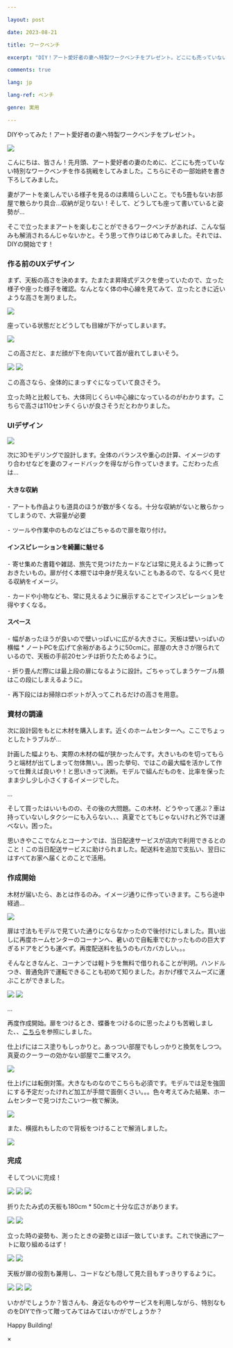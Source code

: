 ```yaml
---

layout: post

date: 2023-08-21

title: ワークベンチ

excerpt: "DIY！アート愛好者の妻へ特製ワークベンチをプレゼント。どこにも売っていない特別なワークベンチを作る挑戦をしてみました。その一部始終を書き下ろしてみました。"

comments: true

lang: jp

lang-ref: ベンチ

genre: 実用

---
```


  
  
  

DIYやってみた！アート愛好者の妻へ特製ワークベンチをプレゼント。

  

<img src="https://storage.googleapis.com/daisukemiyazaki_website/builds/front.jpeg" class="image_in_post_sm" onclick="openModalImage(this)">

  

こんにちは、皆さん！先月頭、アート愛好者の妻のために、どこにも売っていない特別なワークベンチを作る挑戦をしてみました。こちらにその一部始終を書き下ろしてみました。

  

妻がアートを楽しんでいる様子を見るのは素晴らしいこと。でも5畳もないお部屋で散らかり具合...収納が足りない！そして、どうしても座って書いていると姿勢が...

  

そこで立ったままアートを楽しむことができるワークベンチがあれば、こんな悩みも解消されるんじゃないかと。そう思って作りはじめてみました。それでは、DIYの開始です！

  

### 作る前のUXデザイン

  

まず、天板の高さを決めます。たまたま昇降式デスクを使っていたので、立った様子や座った様子を確認。なんとなく体の中心線を見てみて、立ったときに近いような高さを測りました。

  

<img src="https://storage.googleapis.com/daisukemiyazaki_website/builds/test0.jpeg" class="image_in_post_sm">

  

座っている状態だとどうしても目線が下がってしまいます。

  

<img src="https://storage.googleapis.com/daisukemiyazaki_website/builds/test1.jpeg" class="image_in_post_sm">

  

この高さだと、まだ顔が下を向いていて首が疲れてしまいそう。

  

<div class="image-container_double">

<img src="https://storage.googleapis.com/daisukemiyazaki_website/builds/test2.jpeg" class="image_in_post_sm">

<img src="https://storage.googleapis.com/daisukemiyazaki_website/builds/test3.jpeg" class="image_in_post_sm">

</div>

  

この高さなら、全体的にまっすぐになっていて良さそう。

立った時と比較しても、大体同じくらい中心線になっているのがわかります。こちらで高さは110センチくらいが良さそうだとわかりました。

  

### UIデザイン

  

<img src="https://storage.googleapis.com/daisukemiyazaki_website/builds/cad.jpeg" class="image_in_post_sm" onclick="openModalImage(this)">

  

次に3Dモデリングで設計します。全体のバランスや重心の計算、イメージのすり合わせなどを妻のフィードバックを得ながら作っていきます。こだわった点は...

  

#### 大きな収納

  

⁃ アートも作品よりも道具のほうが数が多くなる。十分な収納がないと散らかってしまうので、大容量が必要<br>

⁃ ツールや作業中のものなどはごちゃるので扉を取り付け。<br>

  

#### インスピレーションを綺麗に魅せる

  

⁃ 寄せ集めた書籍や雑誌、旅先で見つけたカードなどは常に見えるように飾っておきたいもの。扉が付く本棚では中身が見えないこともあるので、なるべく見せる収納をイメージ。<br>

⁃ カードや小物なども、常に見えるように展示することでインスピレーションを得やすくなる。<br>

  

#### スペース

  

⁃ 幅があったほうが良いので壁いっぱいに広がる大きさに。天板は壁いっぱいの横幅 * ノートPCを広げて余裕があるように50cmに。部屋の大きさが限られているので、天板の手前20センチは折りたためるように。<br>

⁃ 折り畳んだ際には最上段の扉になるように設計。ごちゃってしまうケーブル類はこの段にしまえるように。<br>

⁃ 再下段にはお掃除ロボットが入ってこれるだけの高さを用意。<br>

  

### 資材の調達

  

次に設計図をもとに木材を購入します。近くのホームセンターへ。ここでちょっとしたトラブルが...

  

計画した幅よりも、実際の木材の幅が狭かったんです。大きいものを切ってもらうと端材が出てしまって勿体無い。。困った挙句、ではこの最大幅を活かして作って仕舞えば良いや！と思いきって決断。モデルで組んだものを、比率を保ったまま少し少し小さくするイメージでした。

...

  

そして買ったはいいものの、その後の大問題。この木材、どうやって運ぶ？車は持っていないしタクシーにも入らない、、、真夏でとてもじゃないけれど外では運べない。困った。

  

思いきやここでなんとコーナンでは、当日配達サービスが店内で利用できるとのこと！この当日配送サービスに助けられました。配送料を追加で支払い、翌日にはすべてお家へ届くとのことで活用。

  

### 作成開始

  

木材が届いたら、あとは作るのみ。イメージ通りに作っていきます。こちら途中経過...

  

<img src="https://storage.googleapis.com/daisukemiyazaki_website/builds/inProgress.jpeg" class="image_in_post_sm">

  

扉は寸法もモデルで見ていた通りにならなかったので後付けにしました。買い出しに再度ホームセンターのコーナンへ、暑いので自転車でむかったものの巨大すぎるドアをどうも運べず。再度配送料を払うのもバカバカしい。。。

そんなときなんと、コーナンでは軽トラを無料で借りれることが判明。ハンドルつき、普通免許で運転できることも初めて知りました。おかげ様でスムーズに運ぶことができました。

<div class="image-container_double">

<img src="https://storage.googleapis.com/daisukemiyazaki_website/builds/miniTruck.jpeg" class="image_in_post_sm">

<img src="https://storage.googleapis.com/daisukemiyazaki_website/builds/miniTruck2.jpeg" class="image_in_post_sm">

</div>

  

...

  

再度作成開始。扉をつけるとき、蝶番をつけるのに思ったよりも苦戦しました、、[こちら](https://magazine.cainz.com/article/81662)を参照にしました。

  

仕上げにはニス塗りもしっかりと。あっつい部屋でもしっかりと換気をしつつ。真夏のクーラーの効かない部屋で二重マスク。

  

<img src="https://storage.googleapis.com/daisukemiyazaki_website/builds/hotMan.jpeg" class="image_in_post_sm">

  

仕上げには転倒対策。大きなものなのでこちらも必須です。モデルでは足を強固にする予定だったけれど加工が手間で面倒くさい。。。色々考えてみた結果、ホームセンターで見つけたこいつ一枚で解決。

  

<img src="https://storage.googleapis.com/daisukemiyazaki_website/builds/legs.jpeg" class="image_in_post_sm">

  

また、横揺れもしたので背板をつけることで解消しました。

  

<img src="https://storage.googleapis.com/daisukemiyazaki_website/builds/seita.jpeg" class="image_in_post_sm">

  

### 完成

  

そしてついに完成！

<div class="image-container_triple">

<img src="https://storage.googleapis.com/daisukemiyazaki_website/builds/front.jpeg" class="image_in_post_sm" onclick="openModalImage(this)">

<img src="https://storage.googleapis.com/daisukemiyazaki_website/builds/front2.jpeg" class="image_in_post_sm" onclick="openModalImage(this)">

<img src="https://storage.googleapis.com/daisukemiyazaki_website/builds/front3.jpeg" class="image_in_post_sm" onclick="openModalImage(this)">

</div>

  

折りたたみ式の天板も180cm * 50cmと十分な広さがあります。

<div class="image-container_double">

<img src="https://storage.googleapis.com/daisukemiyazaki_website/builds/tableWidth.jpeg" class="image_in_post_sm">

<img src="https://storage.googleapis.com/daisukemiyazaki_website/builds/faceToCamera.jpeg" class="image_in_post_sm">

</div>

  

立った時の姿勢も、測ったときの姿勢とほぼ一致しています。これで快適にアートに取り組めるはず！

<div class="image-container_double">

<img src="https://storage.googleapis.com/daisukemiyazaki_website/builds/positionCheck.jpeg" class="image_in_post_sm">

<img src="https://storage.googleapis.com/daisukemiyazaki_website/builds/test3.jpeg" class="image_in_post_sm">

</div>

  

天板が扉の役割も兼用し、コードなども隠して見た目もすっきりするように。

<!-- insert image from builds.yml -->

<div class="image-container_triple">

<img src="https://storage.googleapis.com/daisukemiyazaki_website/builds/foldedTableTop.jpeg" class="image_in_post_sm" onclick="openModalImage(this)">

<img src="https://storage.googleapis.com/daisukemiyazaki_website/builds/mount.jpeg" class="image_in_post_sm" onclick="openModalImage(this)">

<img src="https://storage.googleapis.com/daisukemiyazaki_website/builds/codes.jpeg" class="image_in_post_sm" onclick="openModalImage(this)">

</div>

  

いかがでしょうか？皆さんも、身近なものやサービスを利用しながら、特別なものをDIYで作って贈ってみてはみてはいかがでしょうか？

  

Happy Building!

<script src="/assets/js/popup_build.js"></script>

  

<div id="myModal" class="modal">

<span class="close">&times;</span>

<img class="modal-content" id="img01">

<div id="caption"></div>

</div>